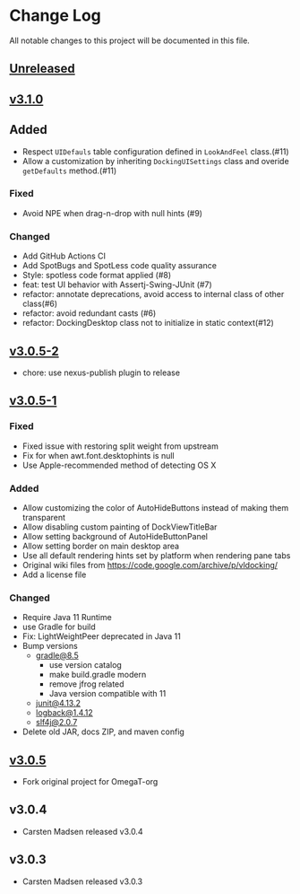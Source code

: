 # Change Log
All notable changes to this project will be documented in this file.

## [Unreleased]

## [v3.1.0]

## Added
* Respect `UIDefauls` table configuration defined in `LookAndFeel` class.(#11)
* Allow a customization by inheriting `DockingUISettings` class and overide `getDefaults` method.(#11)

### Fixed
* Avoid NPE when drag-n-drop with null hints (#9)

### Changed
* Add GitHub Actions CI
* Add SpotBugs and SpotLess code quality assurance
* Style: spotless code format applied (#8)
* feat: test UI behavior with Assertj-Swing-JUnit (#7)
* refactor: annotate deprecations, avoid access to internal class of other class(#6)
* refactor: avoid redundant casts (#6)
* refactor: DockingDesktop class not to initialize in static context(#12)

## [v3.0.5-2]
* chore: use nexus-publish plugin to release

## [v3.0.5-1]

### Fixed
* Fixed issue with restoring split weight from upstream
* Fix for when awt.font.desktophints is null
* Use Apple-recommended method of detecting OS X

### Added
* Allow customizing the color of AutoHideButtons instead of making them transparent
* Allow disabling custom painting of DockViewTitleBar
* Allow setting background of AutoHideButtonPanel
* Allow setting border on main desktop area
* Use all default rendering hints set by platform when rendering pane tabs
* Original wiki files from https://code.google.com/archive/p/vldocking/
* Add a license file

### Changed
* Require Java 11 Runtime
* use Gradle for build
* Fix: LightWeightPeer deprecated in Java 11
* Bump versions
    - gradle@8.5
        - use version catalog
        - make build.gradle modern
        - remove jfrog related
        - Java version compatible with 11
    - junit@4.13.2
    - logback@1.4.12
    - slf4j@2.0.7
* Delete old JAR, docs ZIP, and maven config

## [v3.0.5]
* Fork original project for OmegaT-org
 
## v3.0.4
* Carsten Madsen released v3.0.4

## v3.0.3
* Carsten Madsen released v3.0.3

[Unreleased]: https://github.com/omegat-org/vldocking/compare/v3.1.0...HEAD
[v3.1.0]: https://github.com/omegat-org/vldocking/compare/v3.0.5-2...v3.1.0
[v3.0.5-2]: https://github.com/omegat-org/vldocking/compare/v3.0.5-1...v3.0.5-2
[v3.0.5-1]: https://github.com/omegat-org/vldocking/compare/vldocking-3.0.5...v3.0.5-1
[v3.0.5]: https://github.com/omegat-org/vldocking/compare/vldocking-3.0.4...vldocking-3.0.5
